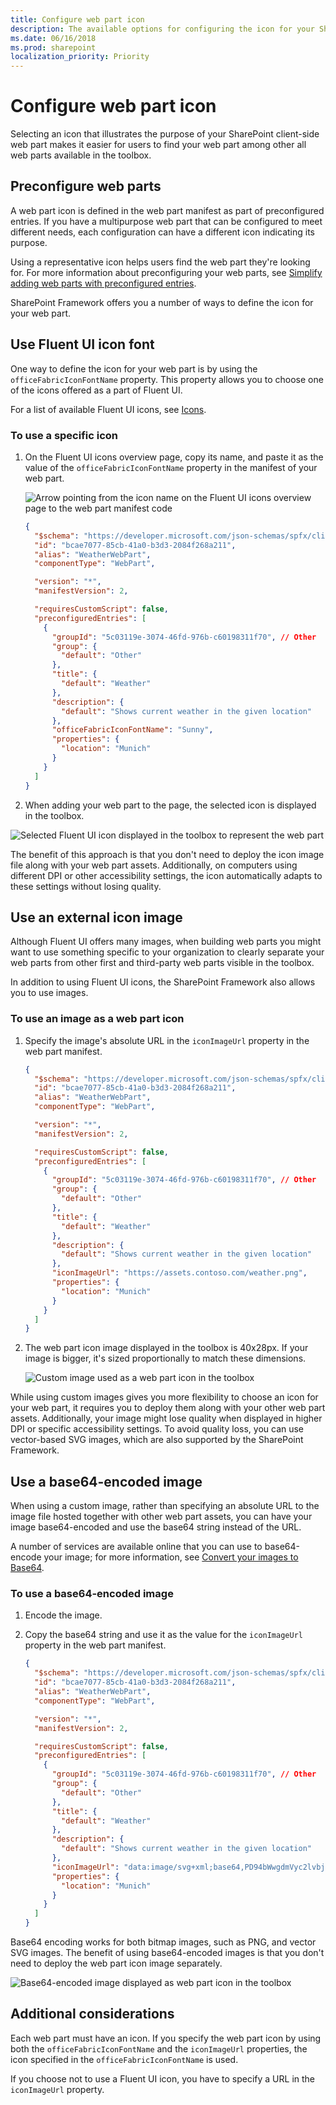 ```yaml
---
title: Configure web part icon
description: The available options for configuring the icon for your SharePoint client-side web parts.
ms.date: 06/16/2018
ms.prod: sharepoint
localization_priority: Priority
---
```


# Configure web part icon

Selecting an icon that illustrates the purpose of your SharePoint client-side web part makes it easier for users to find your web part among other all web parts available in the toolbox.

## Preconfigure web parts

A web part icon is defined in the web part manifest as part of preconfigured entries. If you have a multipurpose web part that can be configured to meet different needs, each configuration can have a different icon indicating its purpose.

Using a representative icon helps users find the web part they're looking for. For more information about preconfiguring your web parts, see [Simplify adding web parts with preconfigured entries](../guidance/simplify-adding-web-parts-with-preconfigured-entries.md).

SharePoint Framework offers you a number of ways to define the icon for your web part.

## Use Fluent UI icon font

One way to define the icon for your web part is by using the `officeFabricIconFontName` property. This property allows you to choose one of the icons offered as a part of Fluent UI.

For a list of available Fluent UI icons, see [Icons](https://developer.microsoft.com/fluentui#/styles/web/icons).

### To use a specific icon

1. On the Fluent UI icons overview page, copy its name, and paste it as the value of the `officeFabricIconFontName` property in the manifest of your web part.

    ![Arrow pointing from the icon name on the Fluent UI icons overview page to the web part manifest code](../../../images/webparticon_officeuifabricicon.png)

    ```json
    {
      "$schema": "https://developer.microsoft.com/json-schemas/spfx/client-side-web-part-manifest.schema.json",
      "id": "bcae7077-85cb-41a0-b3d3-2084f268a211",
      "alias": "WeatherWebPart",
      "componentType": "WebPart",

      "version": "*",
      "manifestVersion": 2,

      "requiresCustomScript": false,
      "preconfiguredEntries": [
        {
          "groupId": "5c03119e-3074-46fd-976b-c60198311f70", // Other
          "group": {
            "default": "Other"
          },
          "title": {
            "default": "Weather"
          },
          "description": {
            "default": "Shows current weather in the given location"
          },
          "officeFabricIconFontName": "Sunny",
          "properties": {
            "location": "Munich"
          }
        }
      ]
    }
    ```

1. When adding your web part to the page, the selected icon is displayed in the toolbox.

  ![Selected Fluent UI icon displayed in the toolbox to represent the web part](../../../images/webparticon_toolbox_officeuifabricicon.png)

The benefit of this approach is that you don't need to deploy the icon image file along with your web part assets. Additionally, on computers using different DPI or other accessibility settings, the icon automatically adapts to these settings without losing quality.

## Use an external icon image

Although Fluent UI offers many images, when building web parts you might want to use something specific to your organization to clearly separate your web parts from other first and third-party web parts visible in the toolbox.

In addition to using Fluent UI icons, the SharePoint Framework also allows you to use images.

### To use an image as a web part icon

1. Specify the image's absolute URL in the `iconImageUrl` property in the web part manifest.

    ```json
    {
      "$schema": "https://developer.microsoft.com/json-schemas/spfx/client-side-web-part-manifest.schema.json",
      "id": "bcae7077-85cb-41a0-b3d3-2084f268a211",
      "alias": "WeatherWebPart",
      "componentType": "WebPart",

      "version": "*",
      "manifestVersion": 2,

      "requiresCustomScript": false,
      "preconfiguredEntries": [
        {
          "groupId": "5c03119e-3074-46fd-976b-c60198311f70", // Other
          "group": {
            "default": "Other"
          },
          "title": {
            "default": "Weather"
          },
          "description": {
            "default": "Shows current weather in the given location"
          },
          "iconImageUrl": "https://assets.contoso.com/weather.png",
          "properties": {
            "location": "Munich"
          }
        }
      ]
    }
    ```

1. The web part icon image displayed in the toolbox is 40x28px. If your image is bigger, it's sized proportionally to match these dimensions.

    ![Custom image used as a web part icon in the toolbox](../../../images/webparticon_toolbox_imagepng.png)

While using custom images gives you more flexibility to choose an icon for your web part, it requires you to deploy them along with your other web part assets. Additionally, your image might lose quality when displayed in higher DPI or specific accessibility settings. To avoid quality loss, you can use vector-based SVG images, which are also supported by the SharePoint Framework.

## Use a base64-encoded image

When using a custom image, rather than specifying an absolute URL to the image file hosted together with other web part assets, you can have your image base64-encoded and use the base64 string instead of the URL.

A number of services are available online that you can use to base64-encode your image; for more information, see [Convert your images to Base64](https://www.base64-image.de).

### To use a base64-encoded image

1. Encode the image.
1. Copy the base64 string and use it as the value for the `iconImageUrl` property in the web part manifest.

    ```json
    {
      "$schema": "https://developer.microsoft.com/json-schemas/spfx/client-side-web-part-manifest.schema.json",
      "id": "bcae7077-85cb-41a0-b3d3-2084f268a211",
      "alias": "WeatherWebPart",
      "componentType": "WebPart",

      "version": "*",
      "manifestVersion": 2,

      "requiresCustomScript": false,
      "preconfiguredEntries": [
        {
          "groupId": "5c03119e-3074-46fd-976b-c60198311f70", // Other
          "group": {
            "default": "Other"
          },
          "title": {
            "default": "Weather"
          },
          "description": {
            "default": "Shows current weather in the given location"
          },
          "iconImageUrl": "data:image/svg+xml;base64,PD94bWwgdmVyc2lvbj0iMS4wIiBlbmNvZGluZz0iVVRGLTgiPz4KPHN2ZyB3aWR0aD0iMTAyMiIgaGVpZ2h0PSI5NzgiIHhtbG5zPSJodHRwOi8vd3d3LnczLm9yZy8yMDAwL3N2ZyIgeG1sbnM6c3ZnPSJodHRwOi8vd3d3LnczLm9yZy8yMDAwL3N2ZyI+CiA8Zz4KICA8dGl0bGU+TGF5ZXIgMTwvdGl...",
          "properties": {
            "location": "Munich"
          }
        }
      ]
    }
    ```

Base64 encoding works for both bitmap images, such as PNG, and vector SVG images. The benefit of using base64-encoded images is that you don't need to deploy the web part icon image separately.

![Base64-encoded image displayed as web part icon in the toolbox](../../../images/webparticon_toolbox_base64.png)

## Additional considerations

Each web part must have an icon. If you specify the web part icon by using both the `officeFabricIconFontName` and the `iconImageUrl` properties, the icon specified in the `officeFabricIconFontName` is used.

If you choose not to use a Fluent UI icon, you have to specify a URL in the `iconImageUrl` property.
